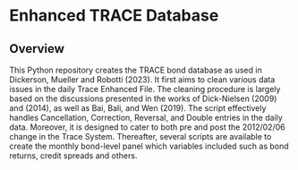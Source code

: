 # Enhanced TRACE Database 

## Overview

This Python repository creates the TRACE bond database as used in Dickerson, Mueller and Robotti (2023). It first aims to clean various data issues in the daily Trace Enhanced File. 
The cleaning procedure is largely based on the discussions presented in the works of Dick-Nielsen (2009) and (2014), 
as well as Bai, Bali, and Wen (2019). The script effectively handles Cancellation, Correction, Reversal, and Double entries in the daily data.
Moreover, it is designed to cater to both pre and post the 2012/02/06 change in the Trace System.
Thereafter, several scripts are available to create the monthly bond-level panel which variables included such as bond returns, credit spreads and others.
